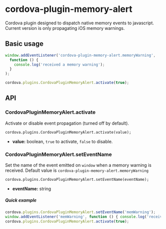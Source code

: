 # cordova-plugin-memory-alert

Cordova plugin designed to dispatch native memory events to javascript. Current version is only propagating iOS memory warnings.

## Basic usage

```javascript
window.addEventListener('cordova-plugin-memory-alert.memoryWarning',
  function () {
    console.log('received a memory warning');
  }
);

cordova.plugins.CordovaPluginMemoryAlert.activate(true);
```

## API

### CordovaPluginMemoryAlert.activate

Activate or disable event propagation (turned off by default).

```
cordova.plugins.CordovaPluginMemoryAlert.activate(value);
```

- **value:** boolean, `true` to activate, `false` to disable.

### CordovaPluginMemoryAlert.setEventName

Set the name of the event emitted on `window` when a memory warning is received. Default value is `cordova-plugin-memory-alert.memoryWarning`

```
cordova.plugins.CordovaPluginMemoryAlert.setEventName(eventName);
```

- **eventName:** string

##### Quick example

```javascript
cordova.plugins.CordovaPluginMemoryAlert.setEventName('memWarning');
window.addEventListener('memWarning', function () { console.log('received a memory warning'); });
cordova.plugins.CordovaPluginMemoryAlert.activate(true);
```